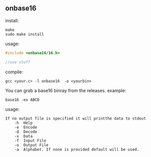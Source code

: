 onbase16
--------

install:
```
make
sudo make install
```

usage:
```c
#include <onbase16/16.h>

//use stuff
```
compile:
```
gcc <your.c> -l onbase16  -o <yourbin>
```

You can grab a base16 binray from the releases.
example:
```
base16 -ex ABCD
```

usage:
```
If no output file is specified it will printthe data to stdout
	-h	Help
	-e	Encode
	-d	Decode
	-x	Data
	-f	Input File
	-o	Output File
	-a	Alphabet. If none is provided default will be used.
```


